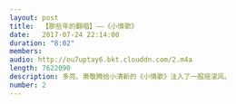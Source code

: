 ```yaml
---
layout: post
title:  【那些年的翻唱】——《小情歌》
date:   2017-07-24 22:14:00
duration: "8:02"
members:
audio: http://ou7uptay6.bkt.clouddn.com/2.m4a
length: 7622090
description: 多亮、萧敬腾给小清新的《小情歌》注入了一股摇滚风。
number: 2
---
```

